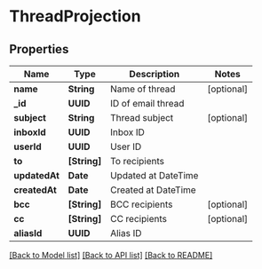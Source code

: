 # ThreadProjection

## Properties
Name | Type | Description | Notes
------------ | ------------- | ------------- | -------------
**name** | **String** | Name of thread | [optional] 
**_id** | **UUID** | ID of email thread | 
**subject** | **String** | Thread subject | [optional] 
**inboxId** | **UUID** | Inbox ID | 
**userId** | **UUID** | User ID | 
**to** | **[String]** | To recipients | 
**updatedAt** | **Date** | Updated at DateTime | 
**createdAt** | **Date** | Created at DateTime | 
**bcc** | **[String]** | BCC recipients | [optional] 
**cc** | **[String]** | CC recipients | [optional] 
**aliasId** | **UUID** | Alias ID | 

[[Back to Model list]](../README#documentation-for-models) [[Back to API list]](../README#documentation-for-api-endpoints) [[Back to README]](../README)


